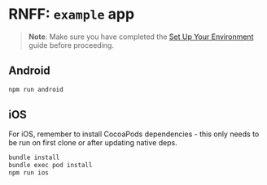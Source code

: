 # RNFF: `example` app

> **Note**: Make sure you have completed the [Set Up Your Environment](https://reactnative.dev/docs/set-up-your-environment) guide before proceeding.

## Android

```sh
npm run android
```

## iOS

For iOS, remember to install CocoaPods dependencies - this only needs to be run on first clone or after updating native deps.

```sh
bundle install
bundle exec pod install
npm run ios
```
